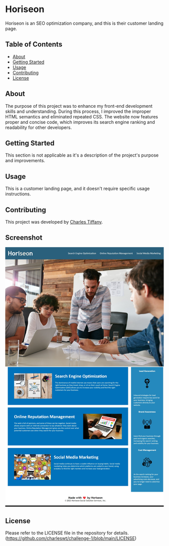# Horiseon

Horiseon is an SEO optimization company, and this is their customer landing page.

## Table of Contents

- [About](#about)
- [Getting Started](#getting-started)
- [Usage](#usage)
- [Contributing](#contributing)
- [License](#license)

## About

The purpose of this project was to enhance my front-end development skills and understanding. During this process, I improved the improper HTML semantics and eliminated repeated CSS. The website now features proper and concise code, which improves its search engine ranking and readability for other developers.

## Getting Started

This section is not applicable as it's a description of the project's purpose and improvements.

## Usage

This is a customer landing page, and it doesn't require specific usage instructions.

## Contributing

This project was developed by [Charles Tiffany](https://github.com/charleswt/).


## Screenshot

![screenshot](./Develop/assets/images/SEO-preview.jpeg)

## License

Please refer to the LICENSE file in the repository for details.   
  (https://github.com/charleswt/challenge-1/blob/main/LICENSE)